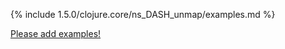 {% include 1.5.0/clojure.core/ns_DASH_unmap/examples.md %}

[Please add examples!](https://github.com/arrdem/grimoire/edit/master/_includes/1.6.0/clojure.core/ns_DASH_unmap/examples.md)
